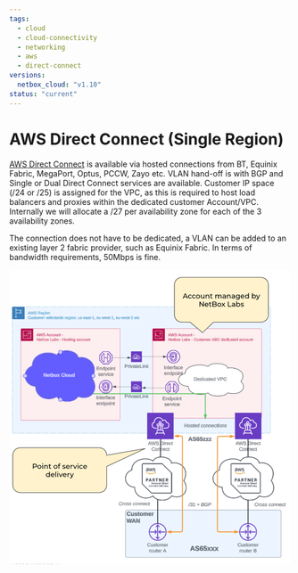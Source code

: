```yaml
---
tags:
  - cloud
  - cloud-connectivity
  - networking
  - aws
  - direct-connect
versions:
  netbox_cloud: "v1.10"
status: "current"
---
```


# AWS Direct Connect (Single Region)

[AWS Direct Connect](https://aws.amazon.com/directconnect/) is available via hosted connections from BT, Equinix Fabric, MegaPort, Optus, PCCW, Zayo etc. VLAN hand-off is with BGP and Single or Dual Direct Connect services are available. Customer IP space (/24 or /25) is assigned for the VPC, as this is required to host load balancers and proxies within the dedicated customer Account/VPC. Internally we will allocate a /27 per availability zone for each of the 3 availability zones.

The connection does not have to be dedicated, a VLAN can be added to an existing layer 2 fabric provider, such as Equinix Fabric. In terms of bandwidth requirements, 50Mbps is fine.

![AWS Direct Connect](../images/cloud-connectivity/aws-direct-connect.png)